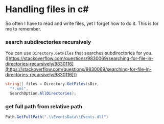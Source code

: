 # Handling files in c\#

So often I have to read and write files, yet I forget how to do it. This is for me to remember.

### search subdirectories  recursively

You can use `Directory.GetFiles` that searches subdirectories for  you.\([https://stackoverflow.com/questions/9830069/searching-for-file-in-directories-recursively/9830116](https://stackoverflow.com/questions/9830069/searching-for-file-in-directories-recursively/9830116)\)

```csharp
string[] files = Directory.GetFiles(sDir, 
  "*.xml", 
  SearchOption.AllDirectories);
```

### get full path from relative path

```csharp
Path.GetFullPath(".\\EventsData\\Events.dll")
```

